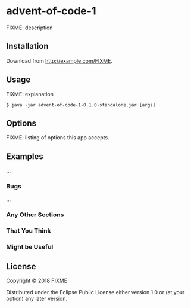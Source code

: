 # advent-of-code-1

FIXME: description

## Installation

Download from http://example.com/FIXME.

## Usage

FIXME: explanation

    $ java -jar advent-of-code-1-0.1.0-standalone.jar [args]

## Options

FIXME: listing of options this app accepts.

## Examples

...

### Bugs

...

### Any Other Sections
### That You Think
### Might be Useful

## License

Copyright © 2018 FIXME

Distributed under the Eclipse Public License either version 1.0 or (at
your option) any later version.
